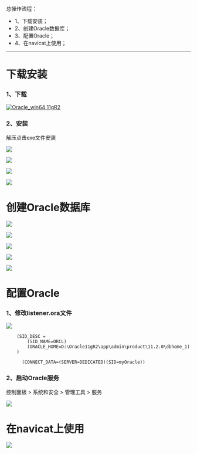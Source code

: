 总操作流程：
- 1、下载安装；
- 2、创建Oracle数据库；
- 3、配置Oracle；
- 4、在navicat上使用；

***

# 下载安装
### 1、下载
[![](https://img.shields.io/badge/Oracle_win64-11gR2-green.svg "Oracle_win64 11gR2")](https://pan.baidu.com/s/1OccUwdzmqwaWqTJEgNMk1w)

### 2、安装
解压点击exe文件安装

![](image/1-1.png)

![](image/1-2.png)

![](image/1-3.png)

![](image/1-4.png)


# 创建Oracle数据库
![](image/1-5.png)

![](image/1-6.png)

![](image/1-7.png)

![](image/1-8.png)

![](image/1-9.png)

# 配置Oracle
### 1、修改listener.ora文件

![](image/1-10.png)

```
	(SID_DESC =
		(SID_NAME=ORCL)
		(ORACLE_HOME=D:\Oracle11gR2\app\admin\product\11.2.0\dbhome_1)
	)
```

```
	  (CONNECT_DATA=(SERVER=DEDICATED)(SID=myOracle))
```
### 2、启动Oracle服务

控制面板 > 系统和安全 > 管理工具 > 服务

![](image/1-11.png)

# 在navicat上使用

![](image/1-12.png)